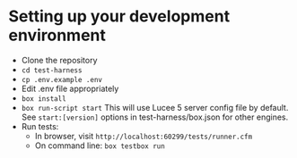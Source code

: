 # Setting up your development environment

- Clone the repository
- `cd test-harness`
- `cp .env.example .env`
- Edit .env file appropriately
- `box install`
- `box run-script start`
  This will use Lucee 5 server config file by default. See `start:[version]`
  options in test-harness/box.json for other engines.
- Run tests:
  - In browser, visit `http://localhost:60299/tests/runner.cfm`
  - On command line: `box testbox run`
